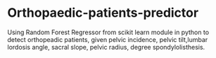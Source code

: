 # Orthopaedic-patients-predictor
Using Random Forest Regressor from scikit learn module in python to detect orthopeadic patients, given pelvic incidence, pelvic tilt,lumbar lordosis angle, sacral slope, pelvic radius, degree spondylolisthesis.

